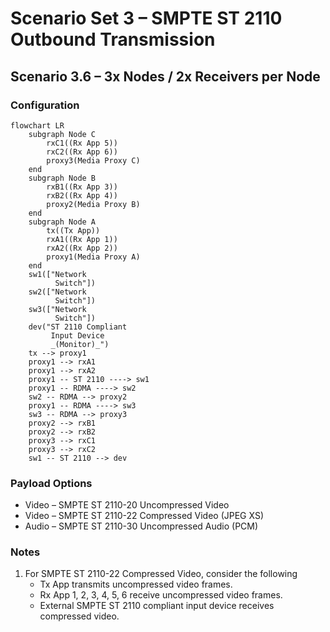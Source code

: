 # Scenario Set 3 – SMPTE ST 2110 Outbound Transmission

## Scenario 3.6 – 3x Nodes / 2x Receivers per Node

### Configuration

```mermaid
flowchart LR
    subgraph Node C
        rxC1((Rx App 5))
        rxC2((Rx App 6))
        proxy3(Media Proxy C)
    end
    subgraph Node B
        rxB1((Rx App 3))
        rxB2((Rx App 4))
        proxy2(Media Proxy B)
    end
    subgraph Node A
        tx((Tx App))
        rxA1((Rx App 1))
        rxA2((Rx App 2))
        proxy1(Media Proxy A)
    end
    sw1(["Network
          Switch"])
    sw2(["Network
          Switch"])
    sw3(["Network
          Switch"])
    dev("ST 2110 Compliant
         Input Device
         _(Monitor)_")
    tx --> proxy1
    proxy1 --> rxA1
    proxy1 --> rxA2
    proxy1 -- ST 2110 ----> sw1
    proxy1 -- RDMA ----> sw2
    sw2 -- RDMA --> proxy2
    proxy1 -- RDMA ----> sw3
    sw3 -- RDMA --> proxy3
    proxy2 --> rxB1
    proxy2 --> rxB2
    proxy3 --> rxC1
    proxy3 --> rxC2
    sw1 -- ST 2110 --> dev
```

### Payload Options

* Video – SMPTE ST 2110-20 Uncompressed Video
* Video – SMPTE ST 2110-22 Compressed Video (JPEG XS)
* Audio – SMPTE ST 2110-30 Uncompressed Audio (PCM)

### Notes

1. For SMPTE ST 2110-22 Compressed Video, consider the following
    * Tx App transmits uncompressed video frames.
    * Rx App 1, 2, 3, 4, 5, 6 receive uncompressed video frames.
    * External SMPTE ST 2110 compliant input device receives compressed video.
